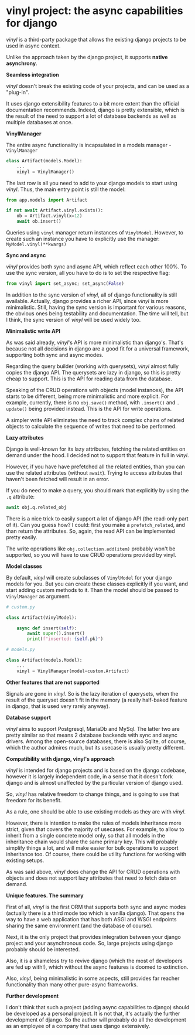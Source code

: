 # vinyl project: the async capabilities for django

*vinyl* is a third-party package that allows the existing 
django projects to be used in async context.

Unlike the approach taken by the
django project, it supports **native asynchrony**.

**Seamless integration**

*vinyl* doesn't break the existing code of your projects, and can be used as 
a "plug-in".

It uses django extensibility features to a bit more extent than the official 
documentation recommends.
Indeed, django is pretty 
extensible, which is the result of the need to support a lot of database 
backends as well as multiple databases at once.

**VinylManager**

The entire async functionality is incapsulated in a models manager - 
`VinylManager`

```python
class Artifact(models.Model):
    ...
    vinyl = VinylManager()
```

The last row is all you need to add to your django models to start using 
*vinyl*.
Thus, the main entry point is still the model:

```python
from app.models import Artifact

if not await Artifact.vinyl.exists():
    ob = Artifact.vinyl(x=12)
    await ob.insert()
```

Queries using `vinyl` manager return instances of `VinylModel`. However, to 
create 
such an instance you have to explicitly use the manager: `MyModel.vinyl(**kwargs)`

**Sync and async**

*vinyl* provides both sync and async API, which reflect each other 100%. To 
use the sync version, all you have to do is to set the respective flag:

```python
from vinyl import set_async; set_async(False)
```

In addition to the sync version of *vinyl*, all of django functionality is 
still available. Actually, django provides a richer API, since 
*vinyl* is 
more 
minimalistic. Still, having the sync version is important for various 
reasons, the obvious ones being testability and documentation. The time will tell,
but I think, the sync version of *vinyl* will be used widely too.

**Minimalistic write API**

As was said already, *vinyl*'s API is more minimalistic than django's. 
That's because not all 
decisions in django are a good fit for a universal framework, supporting both 
sync 
and async modes.

Regarding the query builder (working with querysets), *vinyl* almost fully 
copies the 
django API. The querysets are lazy in django, so this is pretty cheap to 
support. This is the API for reading data from the database.

Speaking of the CRUD operations with objects (model instances), the API 
starts to be different, being more minimalistic and more explicit. 
For example, currently, there is no `obj.save()` method, with `.insert()` and `.
update()` being provided instead. This is the API for write operations.

A simpler write API eliminates the need to track complex chains of related 
objects to calculate the sequence of writes that need to be 
performed.

**Lazy attributes**

Django is well-known for its lazy attributes, fetching the related entities 
on demand under the hood. I decided not to support that feature in full in 
*vinyl*.

However, if you have have prefetched all the related entities, than you can use 
the 
related attributes (without `await`). Trying to access attributes that 
haven't been fetched will result in an error.

If you do need to make a query, you should 
mark that explicitly by using the `.q` attribute:

```python
await obj.q.related_obj
```

There is a nice trick to easily support a lot of django API (the read-only part 
of it). Can you guess how? I could: first you make a `prefetch_related`, and than return the attributes.
So, again, the read API can be implemented pretty easily.

The write operations like `obj.collection.add(item)` probably won't be 
supported, so you will have to use CRUD operations provided by vinyl.

**Model classes**

By default, *vinyl* will create subclasses of `VinylModel` for your django 
models for you. But you can create these classes explicitly if you want, and 
start 
adding custom methods to it. Than the model should be passed to 
`VinylManager` as argument.

```python
# custom.py

class Artifact(VinylModel):

    async def insert(self):
        await super().insert()
        print(f"inserted: {self.pk}")

# models.py

class Artifact(models.Model):
    ...
    vinyl = VinylManager(model=custom.Artifact)
```

**Other features that are not supported**

Signals are gone in *vinyl*. So is the lazy iteration of querysets, when the 
result of the queryset doesn't fit in the memory (a really half-baked 
feature in django, that is used very rarely anyway).

**Database support**

*vinyl* aims to support Postgresql, MariaDb and MySql. The latter two are 
pretty similar so that means 2 database backends with sync and async drivers.
Among the open-source databases, there is also Sqlite, of course, which the 
author admires much, but its usecase is usually pretty different.

**Compatibility with django, vinyl's approach**

*vinyl* is intended for django projects and is based on the django codebase, 
however it is largely independent code, in a sense that it doesn't fork django 
and is almost unaffected by the particular version of django used.

So, *vinyl* has relative freedom to change things, and is 
going to use that freedom for its benefit.

As a rule, one should be able to use existing models as they are with 
*vinyl*.

However, there is intention to make the rules of models inheritance more 
strict, given that covers the majority of usecases. For example, to allow 
to inherit from a single concrete model only, so that all models in the 
inheritance chain would share the same primary key. This will probably simplify 
things a lot, and will 
make easier for bulk operations to support inheritance too. 
Of course, there 
could be utility 
functions for working with existing setups.

As was said above, *vinyl* does change the API for CRUD operations with objects 
and does not 
support lazy attributes that need to fetch data on demand.

**Unique features. The summary**

First of all, *vinyl* is the first ORM that supports both sync and async 
modes (actually there is a third mode too which is vanilla django). That 
opens 
the way to have a web application that has both ASGI and WSGI endpoints sharing 
the same environment (and the database of course).

Next, it is the only project that provides integration between your django 
project and your asynchronous code. So, large projects using django probably 
should be interested.

Also, it is a shameless try to revive django (which the most of developers 
are fed up with!), which without the async features is doomed to extinction.

Also, *vinyl*, being minimalistic in some aspects, still provides far 
reacher functionality than many other pure-async frameworks.

**Further development**

I don't think that such a project (adding async capabilities to django) 
should be developed as a personal project. It is not that, it's actually the 
further 
development of django. So the author will probably do all the development as an 
employee of a company that uses django extensively.
